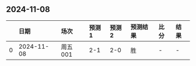 

## 2024-11-08

|    | 日期       | 场次    | 预测1   | 预测2   | 预测结果   | 比分   | 结果   |
|---:|:-----------|:--------|:--------|:--------|:-----------|:-------|:-------|
|  0 | 2024-11-08 | 周五001 | 2-1     | 2-0     | 胜         | -      | -      |

